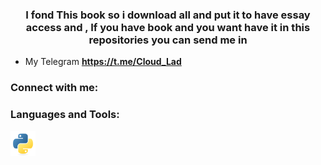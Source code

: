 <h3 align="center">I fond This book so i download all and put it to have essay access and , If you have book and you want have it in this repositories you can send me in</h3>

- My Telegram **https://t.me/Cloud_Lad**

<h3 align="left">Connect with me:</h3>
<p align="left">
</p>

<h3 align="left">Languages and Tools:</h3>
<p align="left"> <a href="https://www.python.org" target="_blank" rel="noreferrer"> <img src="https://raw.githubusercontent.com/devicons/devicon/master/icons/python/python-original.svg" alt="python" width="40" height="40"/> </a> </p>

